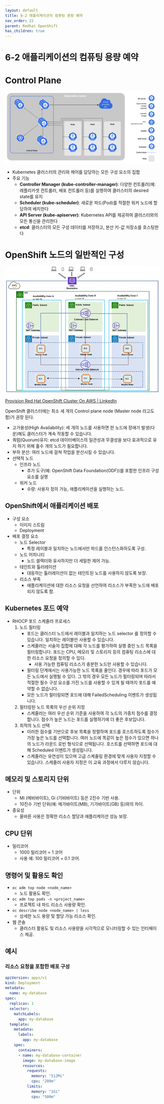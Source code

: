 ```yaml
---
layout: default
title: 6-2 애플리케이션의 컴퓨팅 용량 예약
nav_order: 22
parent: Redhat OpenShift
has_children: true
---
```


# 6-2 애플리케이션의 컴퓨팅 용량 예약

# Control Plane
![alt text](Untitled-15.png)
- Kubernetes 클러스터의 관리와 제어를 담당하는 모든 구성 요소의 집합
- 주요 기능
    - **Controller Manager (kube-controller-manager)**: 다양한 컨트롤러(예: 레플리카셋 컨트롤러, 배포 컨트롤러 등)를 실행하여 클러스터의 desired state를 유지
    - **Scheduler (kube-scheduler)**: 새로운 파드(Pod)를 적절한 워커 노드에 할당하여 배치한다
    - **API Server (kube-apiserver)**: Kubernetes API를 제공하여 클러스터와의 모든 통신을 관리한다
    - **etcd**: 클러스터의 모든 구성 데이터를 저장하고, 분산 키-값 저장소를 호스팅한다

# **OpenShift 노드의 일반적인 구성**
![alt text](<Untitled 1-7.png>)

[Provision Red Hat OpenShift Cluster On AWS | LinkedIn](https://www.linkedin.com/pulse/provision-red-hat-openshift-cluster-aws-darshana-dinushal/)

OpenShift 클러스터에는 최소 세 개의 Control plane node (Master node 라고도 함)가 권장 된다.

- 고가용성(High Availability): 세 개의 노드를 사용하면 한 노드에 장애가 발생(다운)해도 클러스터가 계속 작동할 수 있습니다.
- 쿼럼(Quorum)유지: etcd 데이터베이스의 일관성과 무결성을 보다 효과적으로 유지 하기 위해 홀수 개의 노드가 필요합니다.
- 부하 분산: 여러 노드에 걸쳐 작업을 분산시킬 수 있습니다.
- 선택적 노드
    - 인프라 노드
        - 추가 도구(예: OpenShift Data Foundation(ODF))를 포함한 인프라 구성 요소를 실행
    - 워커 노드
        - 수량: 사용자 정의 가능, 애플리케이션을 실행하는 노드.

## OpenShift에서 애플리케이션 배포

- 구성 요소
    - 이미지 스트림
    - Deployment
- 배포 결정 요소
    - 노드 Selector
        - 특정 레이블과 일치하는 노드에서만 파드를 인스턴스화하도록 구성.
    - 노드 어피니티
        - 노드 셀렉터와 유사하지만 더 세밀한 제어 가능.
    - 테인트와 톨러레이션
        - 대응하는 톨러레이션이 없는 테인트된 노드를 사용하지 않도록 보장.
    - 리소스 부족
        - 애플리케이션에 대한 리소스 요청을 선언하여 리소스가 부족한 노드에 배포되지 않도록 함.

## Kubernetes 포드 예약

- RHOCP 포드 스케줄러 프로세스
    1. 노드 필터링
        - 포드는 클러스터 노드에서 레이블과 일치하는 노드 selector 를 정의할 수 있습니다. 일치하는 레이블만 사용할 수 있습니다.
        - 스케줄러는 서술자 집합에 대해 각 노드를 평가하여 실행 중인 노드 목록을 필터링합니다. 포드는 CPU, 메모리 및 스토리지 등의 컴퓨팅 리소스에 대한 리소스 요청을 정의할 수 있다.
            - 사용 가능한 컴퓨팅 리소스가 충분한 노드만 사용할 수 있습니다.
        - 필터링 단계에서는 사용가능한 노드 목록을 줄인다. 경우에 따라 포드가 모든 노드에서 실행될 수 있다. 그 밖의 경우 모든 노드가 필터링되며 따라서 적절한 필수 구성 요소를 가진 노드를 사용할 수 있게 될 때까지 포드를 예약할 수 없습니다.
        - 모든 노드가 필터링되면 포드에 대해 FailedScheduling 이벤트가 생성됩니다.
    2. 필터링된 노드 목록의 우선 순위 지정
        - 스케줄러는 여러 우선 순위 기준을 사용하여 각 노드의 가중치 점수를 결정합니다. 점수가 높은 노드는 포드를 실행하기에 더 좋은 후보입니다.
    3. 최적의 노드 선택
        - 이러한 점수를 기반으로 후보 목록을 정렬하며 포드를 호스트하도록 점수가 가장 높은 노드를 선택합니다. 여러 노드에 똑같이 높은 점수가 있으면 하나의 노드가 라운드 로빈 형식으로 선택됩니다. 호스트를 선택하면 포드에 대해 Scheduled 이벤트가 생성됩니다.
        - 스케줄러는 유연성이 있으며 고급 스케줄링 환경에 맞게 사용자 지정할 수 있습니다. 스케줄러 사용자 지정은 이 교육 과정에서 다루지 않습니다.

## 메모리 및 스토리지 단위

- 단위
    - Mi (메비바이트), Gi (기비바이트) 등은 2진수 기반 사용.
    - 10진수 기반 단위(예: 메가바이트(MB), 기가바이트(GB) 등)와의 차이.
- 중요성
    - 올바른 사용은 정확한 리소스 할당과 애플리케이션 성능 보장.

## CPU 단위

- 밀리코어
    - 1000 밀리코어 = 1 코어
    - 사용 예: 100 밀리코어 = 0.1 코어.

## 명령어 및 활용도 확인

- `oc adm top node <node_name>`
    - 노드 활용도 확인.
- `oc adm top pods -n <project_name>`
    - 프로젝트 내 파드 리소스 사용량 확인.
- `oc describe node <node_name> | less`
    - 상세한 노드 용량 및 할당 가능 리소스 확인.
- 웹 콘솔
    - 클러스터 활용도 및 리소스 사용량을 시각적으로 모니터링할 수 있는 인터페이스 제공.

## 예시

### 리소스 요청을 포함한 배포 구성

```yaml
apiVersion: apps/v1
kind: Deployment
metadata:
  name: my-database
spec:
  replicas: 1
  selector:
    matchLabels:
      app: my-database
  template:
    metadata:
      labels:
        app: my-database
    spec:
      containers:
      - name: my-database-container
        image: my-database-image
        resources:
          requests:
            memory: "512Mi"
            cpu: "200m"
          limits:
            memory: "1Gi"
            cpu: "500m"
```